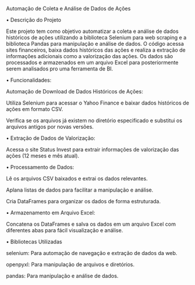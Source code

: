 Automação de Coleta e Análise de Dados de Ações


• Descrição do Projeto

Este projeto tem como objetivo automatizar a coleta e análise de dados históricos de ações utilizando a biblioteca Selenium para web scraping e a biblioteca Pandas para manipulação e análise de dados. O código acessa sites financeiros, baixa dados históricos das ações e realiza a extração de informações adicionais como a valorização das ações. Os dados são processados e armazenados em um arquivo Excel para posteriormente serem analisados pro uma ferramenta de BI.


• Funcionalidades:

Automação de Download de Dados Históricos de Ações:

Utiliza Selenium para acessar o Yahoo Finance e baixar dados históricos de ações em formato CSV.

Verifica se os arquivos já existem no diretório especificado e substitui os arquivos antigos por novas versões.

• Extração de Dados de Valorização:

Acessa o site Status Invest para extrair informações de valorização das ações (12 meses e mês atual).


• Processamento de Dados:

Lê os arquivos CSV baixados e extrai os dados relevantes.

Aplana listas de dados para facilitar a manipulação e análise.

Cria DataFrames para organizar os dados de forma estruturada.

• Armazenamento em Arquivo Excel:

Concatena os DataFrames e salva os dados em um arquivo Excel com diferentes abas para fácil visualização e análise.


• Bibliotecas Utilizadas

selenium: Para automação de navegação e extração de dados da web.

openpyxl: Para manipulação de arquivos e diretórios.

pandas: Para manipulação e análise de dados.

